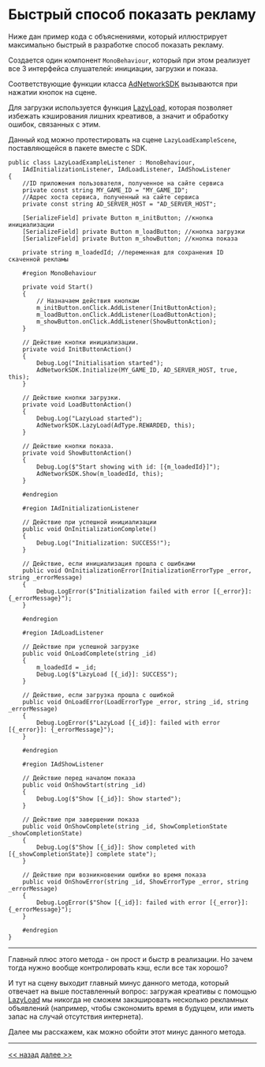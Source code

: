 # Быстрый способ показать рекламу
Ниже дан пример кода с объяснениями, который иллюстрирует максимально быстрый в разработке способ показать рекламу.

Создается один компонент `MonoBehaviour`, который при этом реализует все 3 интерфейса слушателей: инициации, загрузки и показа.

Соответствующие функции класса [AdNetworkSDK](../api/methods/AdNetworkSDK.md) вызываются при нажатии кнопок на сцене.

Для загрузки используется функция [LazyLoad](../api/methods/LazyLoad.md), которая позволяет избежать кэширования лишних креативов, а значит и обработку ошибок, связанных с этим.

Данный код можно протестировать на сцене `LazyLoadExampleScene`, поставляющейся в пакете вместе с SDK.

```
public class LazyLoadExampleListener : MonoBehaviour, 
	IAdInitializationListener, IAdLoadListener, IAdShowListener
{
    //ID приложения пользователя, полученное на сайте сервиса
    private const string MY_GAME_ID = "MY_GAME_ID";
    //Адрес хоста сервиса, полученный на сайте сервиса
    private const string AD_SERVER_HOST = "AD_SERVER_HOST";
    
    [SerializeField] private Button m_initButton; //кнопка инициализации
    [SerializeField] private Button m_loadButton; //кнопка загрузки
    [SerializeField] private Button m_showButton; //кнопка показа

    private string m_loadedId; //переменная для сохранения ID скаченной рекламы
    
    #region MonoBehaviour

    private void Start()
    {
        // Назначаем действия кнопкам
        m_initButton.onClick.AddListener(InitButtonAction);
        m_loadButton.onClick.AddListener(LoadButtonAction);
        m_showButton.onClick.AddListener(ShowButtonAction);
    }

    // Действие кнопки инициализации.
    private void InitButtonAction()
    {
        Debug.Log("Initialisation started");
        AdNetworkSDK.Initialize(MY_GAME_ID, AD_SERVER_HOST, true, this);
    }

    // Действие кнопки загрузки.
    private void LoadButtonAction()
    {
        Debug.Log("LazyLoad started");
        AdNetworkSDK.LazyLoad(AdType.REWARDED, this);
    }
    
    // Действие кнопки показа.
    private void ShowButtonAction()
    {
        Debug.Log($"Start showing with id: [{m_loadedId}]");
        AdNetworkSDK.Show(m_loadedId, this);
    }

    #endregion

    #region IAdInitializationListener

    // Действие при успешной инициализации
    public void OnInitializationComplete()
    {
        Debug.Log("Initialization: SUCCESS!");
    }

    // Действие, если инициализация прошла с ошибками
    public void OnInitializationError(InitializationErrorType _error, string _errorMessage)
    {
        Debug.LogError($"Initialization failed with error [{_error}]: {_errorMessage}");
    }

    #endregion

    #region IAdLoadListener

    // Действие при успешной загрузке
    public void OnLoadComplete(string _id)
    {
        m_loadedId = _id;
        Debug.Log($"LazyLoad [{_id}]: SUCCESS");
    }
    
    // Действие, если загрузка прошла с ошибкой
    public void OnLoadError(LoadErrorType _error, string _id, string _errorMessage)
    {
        Debug.LogError($"LazyLoad [{_id}]: failed with error [{_error}]: {_errorMessage}");
    }

    #endregion

    #region IAdShowListener
    
    // Действие перед началом показа
    public void OnShowStart(string _id)
    {
        Debug.Log($"Show [{_id}]: Show started");
    }

    // Действие при завершении показа
    public void OnShowComplete(string _id, ShowCompletionState _showCompletionState)
    {
        Debug.Log($"Show [{_id}]: Show completed with [{_showCompletionState}] complete state");
    }
    
    // Действие при возникновении ошибки во время показа
    public void OnShowError(string _id, ShowErrorType _error, string _errorMessage)
    {
        Debug.LogError($"Show [{_id}]: failed with error [{_error}]: {_errorMessage}");
    }
    
    #endregion
}
```
---

Главный плюс этого метода - он прост и быстр в реализации. Но зачем тогда нужно вообще контролировать кэш, если все так хорошо?

И тут на сцену выходит главный минус данного метода, который отвечает на выше поставленный вопрос: загружая креативы с помощью [LazyLoad](../api/methods/LazyLoad.md) мы никогда не сможем закэшировать несколько рекламных объявлений (например, чтобы сэкономить время в будущем, или иметь запас на случай отсутствия интернета).

Далее мы расскажем, как можно обойти этот минус данного метода.

---

[<< назад](main-principles.md) [далее >>](cached-show.md)